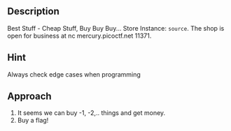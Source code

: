 ## Description
Best Stuff - Cheap Stuff, Buy Buy Buy... Store Instance: `source`. The shop is open for business at nc mercury.picoctf.net 11371.
## Hint
Always check edge cases when programming
## Approach
1. It seems we can buy -1, -2,.. things and get money.
2. Buy a flag! 
